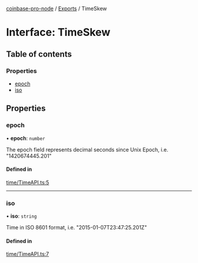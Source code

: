[coinbase-pro-node](../README.md) / [Exports](../modules.md) / TimeSkew

# Interface: TimeSkew

## Table of contents

### Properties

- [epoch](TimeSkew.md#epoch)
- [iso](TimeSkew.md#iso)

## Properties

### epoch

• **epoch**: `number`

The epoch field represents decimal seconds since Unix Epoch, i.e. "1420674445.201"

#### Defined in

[time/TimeAPI.ts:5](https://github.com/bennycode/coinbase-pro-node/blob/9734468/src/time/TimeAPI.ts#L5)

___

### iso

• **iso**: `string`

Time in ISO 8601 format, i.e. "2015-01-07T23:47:25.201Z"

#### Defined in

[time/TimeAPI.ts:7](https://github.com/bennycode/coinbase-pro-node/blob/9734468/src/time/TimeAPI.ts#L7)
